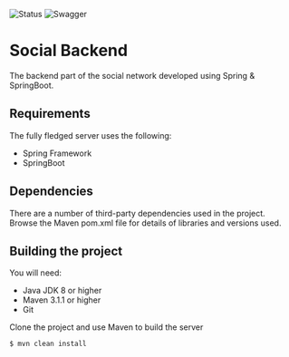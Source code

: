 ![Status](https://img.shields.io/badge/Social%20API-offline-red?style=for-the-badge)
![Swagger](https://img.shields.io/badge/-Swagger-%23Clojure?style=for-the-badge&logo=swagger&logoColor=white) 

# Social Backend
The backend part of the social network developed using Spring & SpringBoot.

## Requirements

The fully fledged server uses the following:

* Spring Framework
* SpringBoot

## Dependencies
There are a number of third-party dependencies used in the project. Browse the Maven pom.xml file for details of libraries and versions used.

## Building the project
You will need:

*	Java JDK 8 or higher
*	Maven 3.1.1 or higher
*	Git

Clone the project and use Maven to build the server

	$ mvn clean install

